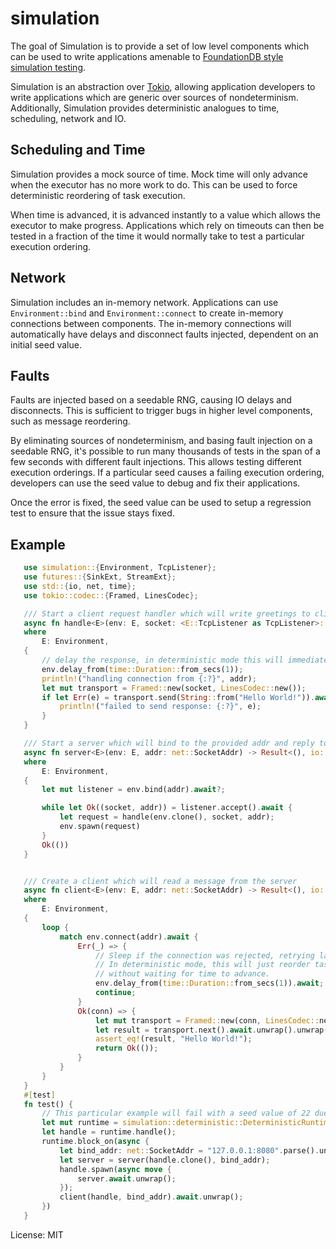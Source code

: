 # simulation

The goal of Simulation is to provide a set of low level components which can be
used to write applications amenable to [FoundationDB style simulation testing](https://apple.github.io/foundationdb/testing.html).

Simulation is an abstraction over [Tokio], allowing application developers to write
applications which are generic over sources of nondeterminism. Additionally, Simulation
provides deterministic analogues to time, scheduling, network and IO.

## Scheduling and Time

Simulation provides a mock source of time. Mock time will only advance when the executor
has no more work to do. This can be used to force deterministic reordering of task execution.

When time is advanced, it is advanced instantly to a value which allows the executor to make
progress. Applications which rely on timeouts can then be tested in a fraction of the time it
would normally take to test a particular execution ordering.

## Network

Simulation includes an in-memory network. Applications can use `Environment::bind` and `Environment::connect`
to create in-memory connections between components. The in-memory connections will automatically have delays
and disconnect faults injected, dependent on an initial seed value.

## Faults

Faults are injected based on a seedable RNG, causing IO delays and disconnects.
This is sufficient to trigger bugs in higher level components, such as message reordering.

By eliminating sources of nondeterminism, and basing fault injection on a seedable RNG, it's
possible to run many thousands of tests in the span of a few seconds with different fault
injections. This allows testing different execution orderings. If a particular seed causes a
failing execution ordering, developers can use the seed value to debug and fix their applications.

Once the error is fixed, the seed value can be used to setup a regression test to ensure that the
issue stays fixed.

## Example

```rust
   use simulation::{Environment, TcpListener};
   use futures::{SinkExt, StreamExt};
   use std::{io, net, time};
   use tokio::codec::{Framed, LinesCodec};

   /// Start a client request handler which will write greetings to clients.
   async fn handle<E>(env: E, socket: <E::TcpListener as TcpListener>::Stream, addr: net::SocketAddr)
   where
       E: Environment,
   {
       // delay the response, in deterministic mode this will immediately progress time.
       env.delay_from(time::Duration::from_secs(1));
       println!("handling connection from {:?}", addr);
       let mut transport = Framed::new(socket, LinesCodec::new());
       if let Err(e) = transport.send(String::from("Hello World!")).await {
           println!("failed to send response: {:?}", e);
       }
   }

   /// Start a server which will bind to the provided addr and reply to clients.
   async fn server<E>(env: E, addr: net::SocketAddr) -> Result<(), io::Error>
   where
       E: Environment,
   {
       let mut listener = env.bind(addr).await?;

       while let Ok((socket, addr)) = listener.accept().await {
           let request = handle(env.clone(), socket, addr);
           env.spawn(request)
       }
       Ok(())
   }


   /// Create a client which will read a message from the server
   async fn client<E>(env: E, addr: net::SocketAddr) -> Result<(), io::Error>
   where
       E: Environment,
   {
       loop {
           match env.connect(addr).await {
               Err(_) => {
                   // Sleep if the connection was rejected, retrying later.
                   // In deterministic mode, this will just reorder task execution
                   // without waiting for time to advance.
                   env.delay_from(time::Duration::from_secs(1)).await;
                   continue;
               }
               Ok(conn) => {
                   let mut transport = Framed::new(conn, LinesCodec::new());
                   let result = transport.next().await.unwrap().unwrap();
                   assert_eq!(result, "Hello World!");
                   return Ok(());
               }
           }
       }
   }
   #[test]
   fn test() {
       // This particular example will fail with a seed value of 22 due to not handling disconnects.
       let mut runtime = simulation::deterministic::DeterministicRuntime::new_with_seed(1).unwrap();
       let handle = runtime.handle();
       runtime.block_on(async {
           let bind_addr: net::SocketAddr = "127.0.0.1:8080".parse().unwrap();
           let server = server(handle.clone(), bind_addr);
           handle.spawn(async move {
               server.await.unwrap();
           });
           client(handle, bind_addr).await.unwrap();
       })
   }
```

[Tokio]: https://github.com/tokio-rs
[CurrentThread]:[tokio_executor::current_thread::CurrentThread]
[Delay]:[tokio_timer::Delay]
[Timeout]:[tokio_timer::Timeout]

License: MIT
